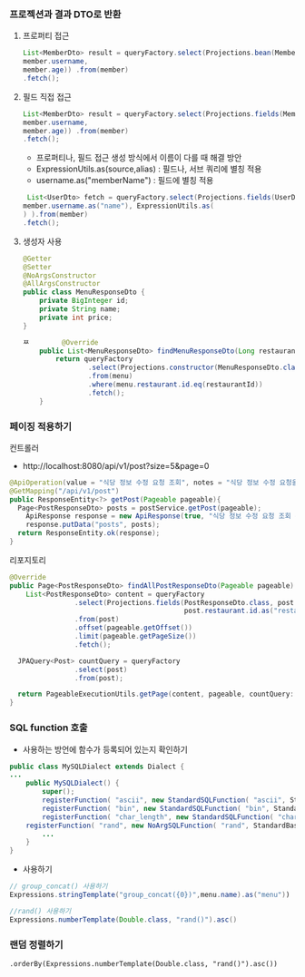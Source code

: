 ### 프로젝션과 결과 DTO로 반환

1. 프로퍼티 접근

   ```java
   List<MemberDto> result = queryFactory.select(Projections.bean(MemberDto.class,
   member.username,
   member.age)) .from(member)
   .fetch();
   ```

2. 필드 직접 접근

   ```java
   List<MemberDto> result = queryFactory.select(Projections.fields(MemberDto.class,
   member.username,
   member.age)) .from(member)
   .fetch();
   ```

   * 프로퍼티나, 필드 접근 생성 방식에서 이름이 다를 때 해결 방안 
   * ExpressionUtils.as(source,alias) : 필드나, 서브 쿼리에 별칭 적용 
   * username.as("memberName") : 필드에 별칭 적용

   ```java
    List<UserDto> fetch = queryFactory.select(Projections.fields(UserDto.class,
   member.username.as("name"), ExpressionUtils.as(
   ) ).from(member)
   .fetch();
   ```

   

3. 생성자 사용

   ```java
   @Getter
   @Setter
   @NoArgsConstructor
   @AllArgsConstructor
   public class MenuResponseDto {
       private BigInteger id;
       private String name;
       private int price;
   }
   ```

   

   ```java
   ㅉ		@Override
       public List<MenuResponseDto> findMenuResponseDto(Long restaurantId) {
           return queryFactory
                   .select(Projections.constructor(MenuResponseDto.class, menu.id, menu.name, menu.price ))
                   .from(menu)
                   .where(menu.restaurant.id.eq(restaurantId))
                   .fetch();
       }
   
   ```

   

### 페이징 적용하기

컨트롤러

* http://localhost:8080/api/v1/post?size=5&page=0

````java
@ApiOperation(value = "식당 정보 수정 요청 조회", notes = "식당 정보 수정 요청을 조회합니다.")
@GetMapping("/api/v1/post")
public ResponseEntity<?> getPost(Pageable pageable){
  Page<PostResponseDto> posts = postService.getPost(pageable);
	ApiResponse response = new ApiResponse(true, "식당 정보 수정 요청 조회 완료");
	response.putData("posts", posts);
  return ResponseEntity.ok(response);
}
````



리포지토리

```java
@Override
public Page<PostResponseDto> findAllPostResponseDto(Pageable pageable) {
	List<PostResponseDto> content = queryFactory
                .select(Projections.fields(PostResponseDto.class, post.id, 
                                           post.restaurant.id.as("restaurantId"), post.imageUrl, post.claim))
                .from(post)
                .offset(pageable.getOffset())
                .limit(pageable.getPageSize())
                .fetch();

  JPAQuery<Post> countQuery = queryFactory
                .select(post)
                .from(post);

  return PageableExecutionUtils.getPage(content, pageable, countQuery::fetchCount);
}
```



### SQL function 호출

* 사용하는 방언에 함수가 등록되어 있는지 확인하기

```java
public class MySQLDialect extends Dialect {
...
	public MySQLDialect() {
		super();
		registerFunction( "ascii", new StandardSQLFunction( "ascii", StandardBasicTypes.INTEGER ) );
		registerFunction( "bin", new StandardSQLFunction( "bin", StandardBasicTypes.STRING ) );
		registerFunction( "char_length", new StandardSQLFunction( "char_length", StandardBasicTypes.LONG ) );
  	registerFunction( "rand", new NoArgSQLFunction( "rand", StandardBasicTypes.DOUBLE ) );
		...
	}
}		
```

* 사용하기

```java
// group_concat() 사용하기
Expressions.stringTemplate("group_concat({0})",menu.name).as("menu"))
```

```java
//rand() 사용하기
Expressions.numberTemplate(Double.class, "rand()").asc()
```



### 랜덤 정렬하기

```
.orderBy(Expressions.numberTemplate(Double.class, "rand()").asc())
```

